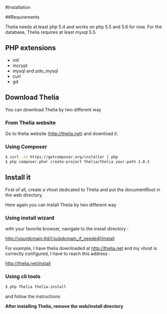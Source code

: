 #Installation

##Requirements

Thelia needs at least php 5.4 and works on php 5.5 and 5.6 for now. For the
database, Thelia requires at least mysql 5.5.

## PHP extensions

* intl
* mcrypt
* mysql and pdo_mysql
* curl
* gd

## Download Thelia

You can download Thelia by two different way

### From Thelia website

Go to thelia website (http://thelia.net) and download it.

### Using Composer

```bash
$ curl -sS https://getcomposer.org/installer | php
$ php composer.phar create-project thelia/thelia your-path 2.0.3
```

## Install it

First of all, create a vhost dedicated to Thelia and put the documentRoot in
the web directory.

Here again you can install Thelia by two different way

### Using install wizard

with your favorite browser, navigate to the install directory :

http://yourdomain.tld/[/subdomain_if_needed]/install

For example, I have thelia downloaded at http://thelia.net and my vhost is
correctly configured, I have to reach this address :

http://thelia.net/install

### Using cli tools

```bash
$ php Thelia thelia:install
```

and follow the instructions

**After installing Thelia, remove the web/install directory**



